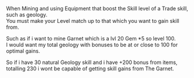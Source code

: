 ---
---
When Mining and using Equipment that boost the Skill level of a Trade skill, such as geology.  
You must make your Level match up to that which you want to gain skill from.  
  
Such as if i want to mine Garnet which is a lvl 20 Gem \*5 so level 100.  
I would want my total geology with bonuses to be at or close to 100 for optimal gains.  
  
So if i have 30 natural Geology skill and i have +200 bonus from items,  
totalling 230 i wont be capable of getting skill gains from The Garnet.